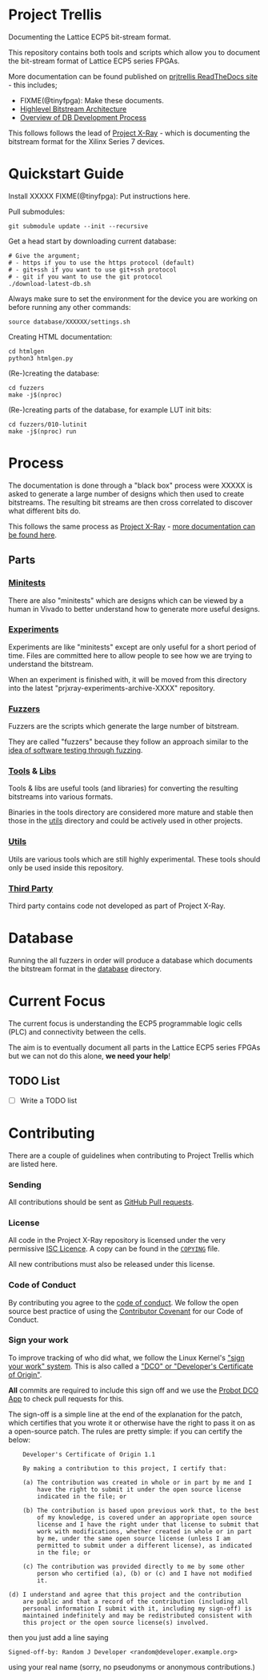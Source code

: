 # Project Trellis

Documenting the Lattice ECP5 bit-stream format.

This repository contains both tools and scripts which allow you to document the
bit-stream format of Lattice ECP5 series FPGAs.

More documentation can be found published on
[prjtrellis ReadTheDocs site](http://prjtrellis.readthedocs.io/en/latest/) -
this includes;
 * FIXME(@tinyfpga): Make these documents.
 * [Highlevel Bitstream Architecture](http://prjtrellis.readthedocs.io/en/latest/architecture/overview.html)
 * [Overview of DB Development Process](http://prjrellis.readthedocs.io/en/latest/db_dev_process/overview.html)

This follows follows the lead of
[Project X-Ray](https://github.com/SymbiFlow/prjxray) - which is documenting
the bitstream format for the Xilinx Series 7 devices.

# Quickstart Guide

Install XXXXX
    FIXME(@tinyfpga): Put instructions here.

Pull submodules:

    git submodule update --init --recursive

Get a head start by downloading current database:

    # Give the argument;
    # - https if you to use the https protocol (default)
    # - git+ssh if you want to use git+ssh protocol
    # - git if you want to use the git protocol
    ./download-latest-db.sh

Always make sure to set the environment for the device you are working on before
running any other commands:

    source database/XXXXXX/settings.sh

Creating HTML documentation:

    cd htmlgen
    python3 htmlgen.py

(Re-)creating the database:

    cd fuzzers
    make -j$(nproc)

(Re-)creating parts of the database, for example LUT init bits:

    cd fuzzers/010-lutinit
    make -j$(nproc) run

# Process

The documentation is done through a "black box" process were XXXXX is asked to
generate a large number of designs which then used to create bitstreams. The
resulting bit streams are then cross correlated to discover what different bits
do.

This follows the same process as
[Project X-Ray](https://github.com/SymbiFlow/prjxray) -
[more documentation can be found here](https://prjxray.readthedocs.org).

## Parts

### [Minitests](minitests)

There are also "minitests" which are designs which can be viewed by a human in
Vivado to better understand how to generate more useful designs.

### [Experiments](experiments)

Experiments are like "minitests" except are only useful for a short period of
time. Files are committed here to allow people to see how we are trying to
understand the bitstream.

When an experiment is finished with, it will be moved from this directory into
the latest "prjxray-experiments-archive-XXXX" repository.

### [Fuzzers](fuzzers)

Fuzzers are the scripts which generate the large number of bitstream.

They are called "fuzzers" because they follow an approach similar to the
[idea of software testing through fuzzing](https://en.wikipedia.org/wiki/Fuzzing).

### [Tools](tools) & [Libs](libs)

Tools & libs are useful tools (and libraries) for converting the resulting
bitstreams into various formats.

Binaries in the tools directory are considered more mature and stable then
those in the [utils](utils) directory and could be actively used in other
projects.

### [Utils](utils)

Utils are various tools which are still highly experimental. These tools should
only be used inside this repository.

### [Third Party](third_party)

Third party contains code not developed as part of Project X-Ray.


# Database

Running the all fuzzers in order will produce a database which documents the
bitstream format in the [database](database) directory.

# Current Focus

The current focus is understanding the ECP5 programmable logic cells (PLC) and connectivity between the cells.

The aim is to eventually document all parts in the Lattice ECP5 series FPGAs
but we can not do this alone, **we need your help**!


## TODO List

 - [ ] Write a TODO list


# Contributing

There are a couple of guidelines when contributing to Project Trellis which are
listed here.

### Sending

All contributions should be sent as
[GitHub Pull requests](https://help.github.com/articles/creating-a-pull-request-from-a-fork/).

### License

All code in the Project X-Ray repository is licensed under the very permissive
[ISC Licence](COPYING). A copy can be found in the [`COPYING`](COPYING) file.

All new contributions must also be released under this license.

### Code of Conduct

By contributing you agree to the [code of conduct](CODE_OF_CONDUCT.md). We
follow the open source best practice of using the [Contributor
Covenant](https://www.contributor-covenant.org/) for our Code of Conduct.

### Sign your work

To improve tracking of who did what, we follow the Linux Kernel's
["sign your work" system](https://github.com/wking/signed-off-by).
This is also called a
["DCO" or "Developer's Certificate of Origin"](https://developercertificate.org/).

**All** commits are required to include this sign off and we use the
[Probot DCO App](https://github.com/probot/dco) to check pull requests for
this.

The sign-off is a simple line at the end of the explanation for the
patch, which certifies that you wrote it or otherwise have the right to
pass it on as a open-source patch.  The rules are pretty simple: if you
can certify the below:

        Developer's Certificate of Origin 1.1

        By making a contribution to this project, I certify that:

        (a) The contribution was created in whole or in part by me and I
            have the right to submit it under the open source license
            indicated in the file; or

        (b) The contribution is based upon previous work that, to the best
            of my knowledge, is covered under an appropriate open source
            license and I have the right under that license to submit that
            work with modifications, whether created in whole or in part
            by me, under the same open source license (unless I am
            permitted to submit under a different license), as indicated
            in the file; or

        (c) The contribution was provided directly to me by some other
            person who certified (a), (b) or (c) and I have not modified
            it.

	(d) I understand and agree that this project and the contribution
	    are public and that a record of the contribution (including all
	    personal information I submit with it, including my sign-off) is
	    maintained indefinitely and may be redistributed consistent with
	    this project or the open source license(s) involved.

then you just add a line saying

	Signed-off-by: Random J Developer <random@developer.example.org>

using your real name (sorry, no pseudonyms or anonymous contributions.)
